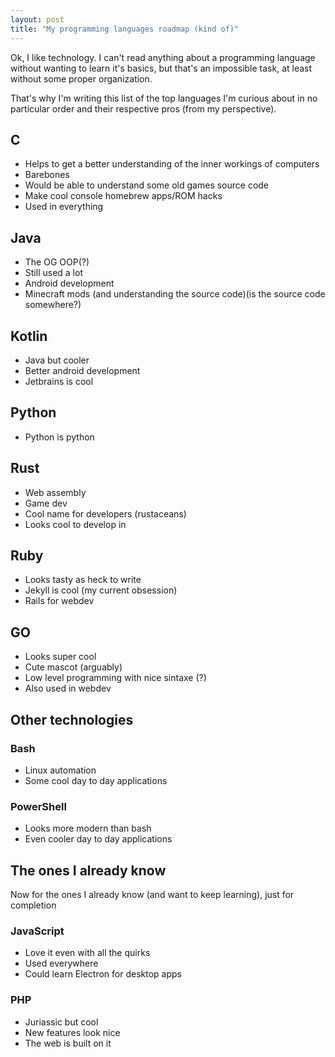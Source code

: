 ```yaml
---
layout: post
title: "My programming languages roadmap (kind of)"
---
```


Ok, I like technology. I can't read anything about a programming language without wanting to learn it's basics, but that's an impossible task, at least without some proper organization.

That's why I'm writing this list of the top languages I'm curious about in no particular order and their respective pros (from my perspective).

## C

- Helps to get a better understanding of the inner workings of computers
- Barebones
- Would be able to understand some old games source code
- Make cool console homebrew apps/ROM hacks
- Used in everything

## Java

- The OG OOP(?)
- Still used a lot
- Android development
- Minecraft mods (and understanding the source code)(is the source code somewhere?)

## Kotlin

- Java but cooler
- Better android development
- Jetbrains is cool

## Python

- Python is python

## Rust

- Web assembly
- Game dev
- Cool name for developers (rustaceans)
- Looks cool to develop in

## Ruby

- Looks tasty as heck to write
- Jekyll is cool (my current obsession)
- Rails for webdev

## GO

- Looks super cool
- Cute mascot (arguably)
- Low level programming with nice sintaxe (?)
- Also used in webdev

## Other technologies

### Bash

- Linux automation
- Some cool day to day applications

### PowerShell

- Looks more modern than bash
- Even cooler day to day applications

## The ones I already know

Now for the ones I already know (and want to keep learning), just for completion

### JavaScript
- Love it even with all the quirks
- Used everywhere
- Could learn Electron for desktop apps

### PHP
- Juriassic but cool
- New features look nice
- The web is built on it
